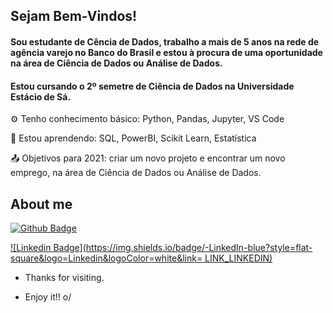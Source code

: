 ## Sejam Bem-Vindos! 

 

#### Sou estudante de Cência de Dados, trabalho a mais de 5 anos na rede de agência varejo no Banco do Brasil e estou à procura de uma oportunidade na área de Ciência de Dados ou Análise de Dados.
#### Estou cursando o 2º semetre de Ciência de Dados na Universidade Estácio de Sá.

 

 

⚙️ Tenho conhecimento básico: Python, Pandas, Jupyter, VS Code

🌱 Estou aprendendo: SQL, PowerBI, Scikit Learn, Estatística

:outbox_tray: Objetivos para 2021: criar um novo projeto e encontrar um novo emprego, na área de Ciência de Dados ou Análise de Dados.

 

## About me

[![Github Badge](https://img.shields.io/badge/-Github-000?style=flat-square&logo=Github&logoColor=white&link=LINK_GIT)](LINK_GIT)

[![Linkedin Badge](https://img.shields.io/badge/-LinkedIn-blue?style=flat-square&logo=Linkedin&logoColor=white&link= LINK_LINKEDIN)]( LINK_LINKEDIN)



- Thanks for visiting.

- Enjoy it!! o/

<!--
**daniellorieri/daniellorieri** is a ✨ _special_ ✨ repository because its `README.md` (this file) appears on your GitHub profile.

Here are some ideas to get you started:

- 🔭 I’m currently working on ...
- 🌱 I’m currently learning ...
- 👯 I’m looking to collaborate on ...
- 🤔 I’m looking for help with ...
- 💬 Ask me about ...
- 📫 How to reach me: ...
- 😄 Pronouns: ...
- ⚡ Fun fact: ...
-->
